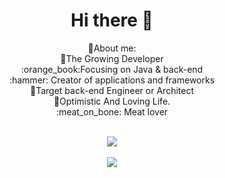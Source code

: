<div align = "center"><h1> Hi there 👋</h1></div>
 
<div align = "center">
  <dl>
    <dt>💬About me:</dt>
    <dt>🌱The Growing Developer</dt>
    <dt>:orange_book:Focusing on Java & back-end</dt>
    <dt>:hammer: Creator of applications and frameworks</dt>
   <dt>🚩Target back-end Engineer or Architect</dt>
   <dt>🌈Optimistic And Loving Life.</dt>
   <dt>:meat_on_bone: Meat lover</dt>
   </dl>
</div>
 <br>
  
<div align="center"> 
  <img src="https://github-readme-stats.vercel.app/api?username=J-Ziheng&show_icons=true&icon_color=CE1D2D&text_color=718096&bg_color=ffffff&hide_title=true" />
</div>
 <br>
<div align="center"> 
  <img src="https://github-readme-stats.vercel.app/api/top-langs/?username=J-Ziheng&layout=compact&hide_border=true&langs_count=10"> 
</div>

 
 
<!--
**J-Ziheng/J-Ziheng** is a ✨ _special_ ✨ repository because its `README.md` (this file) appears on your GitHub profile.

Here are some ideas to get you started:

- 🔭 I’m currently working on ...
- 🌱 I’m currently learning ...
- 👯 I’m looking to collaborate on ...
- 🤔 I’m looking for help with ...
- 💬 Ask me about ...
- 📫 How to reach me: ...
- 😄 Pronouns: ...
- ⚡ Fun fact: ...
-->



<!--
<div align="center"> 
  <img src="https://metrics.lecoq.io/J-Ziheng?template=classic&languages=1&base=header%2C%20activity%2C%20community%2C%20repositories%2C%20metadata&base.indepth=false&base.hireable=false&base.skip=false&languages=false&languages.limit=8&languages.threshold=0%25&languages.other=false&languages.colors=github&languages.sections=most-used&languages.indepth=false&languages.analysis.timeout=15&languages.analysis.timeout.repositories=7.5&languages.categories=markup%2C%20programming&languages.recent.categories=markup%2C%20programming&languages.recent.load=300&languages.recent.days=14&config.timezone=Asia%2FShanghai"> 
</div>

<div align="right"> 
  <img src="https://github-readme-stats.vercel.app/api/top-langs/?username=J-Ziheng&hide_title=true&hide_border=true&layout=compact&langs_count=6&text_color=000&icon_color=fff&bg_color=0,52fa5a,4dfcff,c64dff&theme=graywhite" /> 
</div>

- :orange_book: Focusing on Swift & iOS
- :hammer: Creator of applications and frameworks
- :ram: Founder the ObjCCN
- :meat_on_bone: Meat lover



-->

